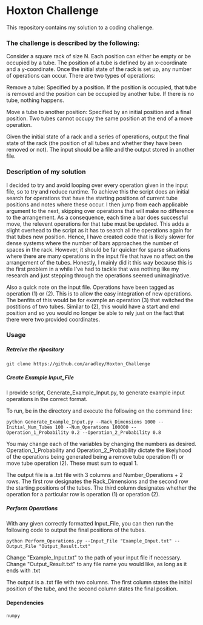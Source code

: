 # Hoxton Challenge
This repository contains my solution to a coding challenge.

### The challenge is described by the following:

Consider a square rack of size N. Each position can either be empty or be
occupied by a tube. The position of a tube is defined by an x-coordinate and
a y-coordinate. Once the initial state of the rack is set up, any number of operations
can occur. There are two types of operations:

Remove a tube:
Specified by a position. If the position is occupied, that tube is
removed and the position can be occupied by another tube. If there is no tube,
nothing happens.

Move a tube to another position:
Specified by an initial position and a final position. Two tubes
cannot occupy the same position at the end of a move operation.

Given the initial state of a rack and a series of operations, output the
final state of the rack (the position of all tubes and whether they have
been removed or not). The input should be a file and the output stored in
another file.

### Description of my solution
I decided to try and avoid looping over every operation given in the input file, so to try and reduce runtime. To achieve this the script does an initial search for operations that have the starting positions of current tube positions and notes where these occur. I then jump from each applicable argument to the next, skipping over operations that will make no difference to the arrangement. 
As a consequence, each time a bar does successful move, the relevent operations for that tube must be updated. This adds a slight overhead to the script as it has to search all the operations again for that tubes new position. Hence, I have created code that is likely slower for dense systems where the number of bars approaches the number of spaces in the rack. However, it should be far quicker for sparse situations where there are many operations in the input file that have no affect on the arrangement of the tubes. Honestly, I mainly did it this way because this is the first problem in a while I've had to tackle that was nothing like my research and just stepping through the operations seemed unimaginative. 

Also a quick note on the input file. Operations have been tagged as operation (1) or (2). This is to allow the easy integration of new operations. The benfits of this would be for example an operation (3) that switched the postitions of two tubes. Similar to (2), this would have a start and end position and so you would no longer be able to rely just on the fact that there were two provided coordinates.

### Usage
##### Retreive the ripository
`git clone https://github.com/aradley/Hoxton_Challenge`

##### Create Example Input_File
I provide script, Generate_Example_Input.py, to generate example input operations in the correct format.

To run, be in the directory and execute the following on the command line:

`python Generate_Example_Input.py --Rack_Dimensions 1000 --Initial_Num_Tubes 100 --Num_Operations 100000 --Operation_1_Probability 0.2 --Operation_2_Probability 0.8`

You may change each of the variables by changing the numbers as desired. Operation_1_Probability and Operation_2_Probability dictate the likelyhood of the operations being generated being a remove tube operation (1) or move tube operation (2). These must sum to equal 1. 

The output file is a .txt file with 3 columns and Number_Operations + 2 rows. The first row designates the Rack_Dimensions and the second row the starting positions of the tubes. The third column designates whether the operation for a particular row is operation (1) or operation (2).

##### Perform Operations
With any given correctly formatted Input_File, you can then run the following code to output the final positions of the tubes.

`python Perform_Operations.py --Input_File "Example_Input.txt" --Output_File "Output_Result.txt"`

Change "Example_Input.txt" to the path of your input file if necessary. Change "Output_Result.txt" to any file name you would like, as long as it ends with .txt 

The output is a .txt file with two columns. The first column states the initial position of the tube, and the second column states the final position.

#### Dependencies
`numpy`







